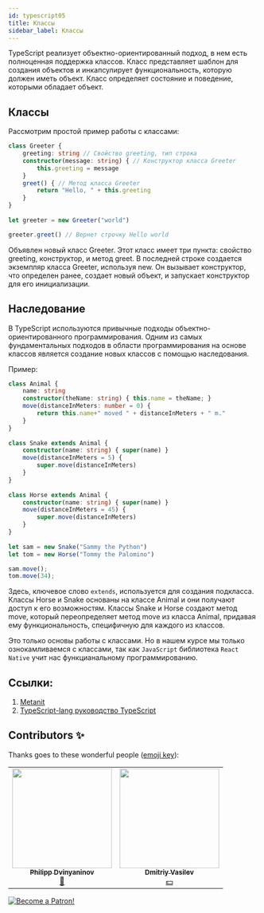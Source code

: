 ```yaml
---
id: typescript05
title: Классы
sidebar_label: Классы
---
```

TypeScript реализует объектно-ориентированный подход, в нем есть полноценная поддержка классов. Класс представляет шаблон для создания объектов и инкапсулирует функциональность, которую должен иметь объект. Класс определяет состояние и поведение, которыми обладает объект.

## Классы
Рассмотрим простой пример работы с классами:

```typescript
class Greeter {
    greeting: string // Свойство greeting, тип строка
    constructor(message: string) { // Конструктор класса Greeter
        this.greeting = message
    }
    greet() { // Метод класса Greeter
        return "Hello, " + this.greeting
    }
}
 
let greeter = new Greeter("world")

greeter.greet() // Вернет строчку Hello world
```

Объявлен новый класс Greeter. Этот класс имеет три пункта: свойство greeting, конструктор, и метод greet. В последней строке создается экземпляр класса Greeter, используя new. Он вызывает конструктор, что определен ранее, создает новый объект, и запускает конструктор для его инициализации.

## Наследование
В TypeScript используются привычные подходы объектно-ориентированного программирования. Одним из самых фундаментальных подходов в области программирования на основе классов является создание новых классов с помощью наследования.

Пример:
```typescript
class Animal {
    name: string
    constructor(theName: string) { this.name = theName; }
    move(distanceInMeters: number = 0) {
        return this.name+" moved " + distanceInMeters + " m."
    }
}
 
class Snake extends Animal {
    constructor(name: string) { super(name) }
    move(distanceInMeters = 5) {
        super.move(distanceInMeters)
    }
}
 
class Horse extends Animal {
    constructor(name: string) { super(name) }
    move(distanceInMeters = 45) {
        super.move(distanceInMeters)
    }
}
 
let sam = new Snake("Sammy the Python")
let tom = new Horse("Tommy the Palomino")

sam.move();
tom.move(34);
```
Здесь, ключевое слово ``extends``, используется для создания подкласса. Классы Horse и Snake основаны на классе Animal и они получают доступ к его возможностям.
Классы Snake и Horse создают метод move, который переопределяет метод move из класса Animal, придавая ему функциональность, специфичную для каждого из классов.

Это только основы работы с классами. Но в нашем курсе мы только ознокамливаемся с классами, так как ``JavaScript`` библиотека ``React Native`` учит нас функцианальному программированию.

## Ссылки:

1.  [Metanit](https://metanit.com/web/typescript/3.1.php)
2.  [TypeScript-lang руководство TypeScript](http://typescript-lang.ru/docs/Classes.html)

## Contributors ✨

Thanks goes to these wonderful people ([emoji key](https://allcontributors.org/docs/en/emoji-key)):

<!-- ALL-CONTRIBUTORS-LIST:START - Do not remove or modify this section -->
<!-- prettier-ignore-start -->
<!-- markdownlint-disable -->
<table>
  <tr>
    <td align="center"><a href="https://github.com/FELiX-RN"><img src="https://avatars0.githubusercontent.com/u/72006627?v=4?s=200" width="200px;" alt=""/><br /><sub><b>Philipp Dvinyaninov</b></sub></a><br /><a href="https://github.com/gHashTag/react-native-village/commits?author=FELiX-RN" title="Documentation">📖</a></td>
    <td align="center"><a href="https://fullstackserverless.github.io/"><img src="https://avatars0.githubusercontent.com/u/6774813?v=4?s=200" width="200px;" alt=""/><br /><sub><b>Dmitriy Vasilev</b></sub></a><br /><a href="#financial-gHashTag" title="Financial">💵</a></td>
  </tr>
  
</table>

<!-- markdownlint-restore -->
<!-- prettier-ignore-end -->

<!-- ALL-CONTRIBUTORS-LIST:END -->

[![Become a Patron!](/img/logo/patreon.png)](https://www.patreon.com/bePatron?u=31769291)